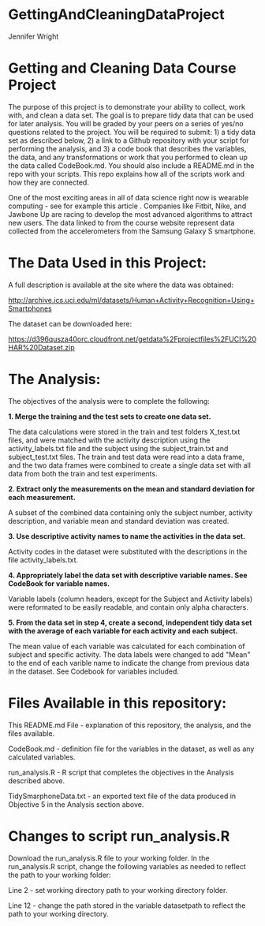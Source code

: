 # GettingAndCleaningDataProject
Jennifer Wright

# Getting and Cleaning Data Course Project
The purpose of this project is to demonstrate your ability to collect, work with, and clean a data set. The goal is to prepare tidy data that can be used for later analysis. You will be graded by your peers on a series of yes/no questions related to the project. You will be required to submit: 1) a tidy data set as described below, 2) a link to a Github repository with your script for performing the analysis, and 3) a code book that describes the variables, the data, and any transformations or work that you performed to clean up the data called CodeBook.md. You should also include a README.md in the repo with your scripts. This repo explains how all of the scripts work and how they are connected.

One of the most exciting areas in all of data science right now is wearable computing - see for example this article . Companies like Fitbit, Nike, and Jawbone Up are racing to develop the most advanced algorithms to attract new users. The data linked to from the course website represent data collected from the accelerometers from the Samsung Galaxy S smartphone.

# The Data Used in this Project:
A full description is available at the site where the data was obtained:

http://archive.ics.uci.edu/ml/datasets/Human+Activity+Recognition+Using+Smartphones

The dataset can be downloaded here:

https://d396qusza40orc.cloudfront.net/getdata%2Fprojectfiles%2FUCI%20HAR%20Dataset.zip

# The Analysis:
The objectives of the analysis were to complete the following:

<b>1. Merge the training and the test sets to create one data set.</b>
 
The data calculations were stored in the train and test folders X_test.txt files, and were matched with the activity description using the activity_labels.txt file and the subject using the subject_train.txt and subject_test.txt files.  The train and test data were read into a data frame, and the two data frames were combined to create a single data set with all data from both the train and test experiments.
        
<b>2. Extract only the measurements on the mean and standard deviation for each measurement.</b>
 
 A subset of the combined data containing only the subject number, activity description, and variable mean and standard deviation was created.

<b>3. Use descriptive activity names to name the activities in the data set.</b>

Activity codes in the dataset were substituted with the descriptions in the file activity_labels.txt.

<b>4. Appropriately label the data set with descriptive variable names. See CodeBook for variable names.</b>

Variable labels (column headers, except for the Subject and Activity labels) were reformated to be easily readable, and contain only alpha characters.      

<b>5. From the data set in step 4, create a second, independent tidy data set with the average of each variable for each activity and each subject.</b>

The mean value of each variable was calculated for each combination of subject and specific activity. The data labels were changed to add "Mean" to the end of each varible name to indicate the change from previous data in the dataset. See Codebook for variables included.

# Files Available in this repository:
This README.md File - explanation of this repository, the analysis, and the files available.

CodeBook.md - definition file for the variables in the dataset, as well as any calculated variables.

run_analysis.R - R script that completes the objectives in the Analysis described above.

TidySmarphoneData.txt - an exported text file of the data produced in Objective 5 in the Analysis section above.

# Changes to script run_analysis.R

Download the run_analysis.R file to your working folder. In the run_analysis.R script, change the following variables as needed to reflect the path to your working folder:

Line 2 - set working directory path to your working directory folder.

Line 12 - change the path stored in the variable datasetpath to reflect the path to your working directory.
